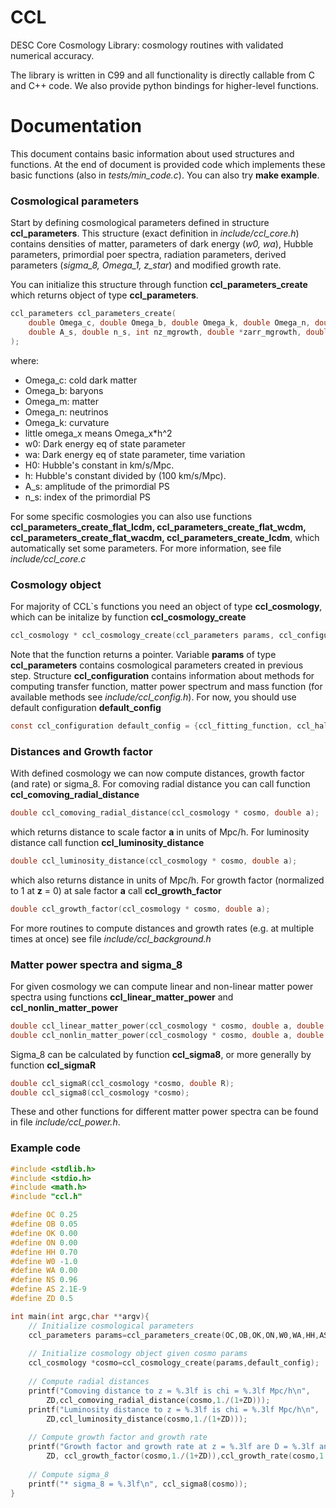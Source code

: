 # CCL
DESC Core Cosmology Library: cosmology routines with validated numerical accuracy.

The library is written in C99 and all functionality is directly callable from C and C++ code.  We also provide python bindings for higher-level functions.

# Documentation
This document contains basic information about used structures and functions. At the end of document is provided code which implements these basic functions (also in *tests/min_code.c*). You can also try **make example**.
### Cosmological parameters
Start by defining cosmological parameters defined in structure **ccl_parameters**. This structure (exact definition in *include/ccl_core.h*) contains densities of matter, parameters of dark energy (*w0, wa*), Hubble parameters, primordial poer spectra, radiation parameters, derived parameters (*sigma_8, Omega_1, z_star*) and modified growth rate.

You can initialize this structure through function **ccl_parameters_create** which returns object of type **ccl_parameters**.
````c
ccl_parameters ccl_parameters_create(
	double Omega_c, double Omega_b, double Omega_k, double Omega_n, double w0, double wa, double h,
	double A_s, double n_s, int nz_mgrowth, double *zarr_mgrowth, double *dfarr_mgrowth
);
````
where:
* Omega_c: cold dark matter
* Omega_b: baryons
* Omega_m: matter
* Omega_n: neutrinos
* Omega_k: curvature
* little omega_x means Omega_x*h^2
* w0: Dark energy eq of state parameter
* wa: Dark energy eq of state parameter, time variation
* H0: Hubble's constant in km/s/Mpc.
* h: Hubble's constant divided by (100 km/s/Mpc).
* A_s: amplitude of the primordial PS
* n_s: index of the primordial PS

For some specific cosmologies you can also use functions **ccl_parameters_create_flat_lcdm, ccl_parameters_create_flat_wcdm, ccl_parameters_create_flat_wacdm, ccl_parameters_create_lcdm**, which automatically set some parameters. For more information, see file *include/ccl_core.c*
### Cosmology object
For majority of CCL`s functions you need an object of type **ccl_cosmology**, which can be initalize by function **ccl_cosmology_create**
````c
ccl_cosmology * ccl_cosmology_create(ccl_parameters params, ccl_configuration config);
````
Note that the function returns a pointer. Variable **params** of type **ccl_parameters** contains cosmological parameters created in previous step. Structure **ccl_configuration** contains information about methods for computing transfer function, matter power spectrum and mass function (for available methods see *include/ccl_config.h*). For now, you should use default configuration **default_config**
````c
const ccl_configuration default_config = {ccl_fitting_function, ccl_halofit, ccl_tinker};
````
### Distances and Growth factor
With defined cosmology we can now compute distances, growth factor (and rate) or sigma_8. For comoving radial distance you can call function **ccl_comoving_radial_distance**
````c
double ccl_comoving_radial_distance(ccl_cosmology * cosmo, double a);
````
which returns distance to scale factor **a** in units of Mpc/h. For luminosity distance call function **ccl_luminosity_distance**
````c
double ccl_luminosity_distance(ccl_cosmology * cosmo, double a);
````
which also returns distance in units of Mpc/h. For growth factor (normalized to 1 at **z** = 0) at sale factor **a** call **ccl_growth_factor**
````c
double ccl_growth_factor(ccl_cosmology * cosmo, double a);
````
For more routines to compute distances and growth rates (e.g. at multiple times at once) see file *include/ccl_background.h*
###  Matter power spectra and sigma_8
For given cosmology we can compute linear and non-linear matter power spectra using functions **ccl_linear_matter_power** and **ccl_nonlin_matter_power**
````c
double ccl_linear_matter_power(ccl_cosmology * cosmo, double a, double k);
double ccl_nonlin_matter_power(ccl_cosmology * cosmo, double a, double k);
````
Sigma_8 can be calculated by function **ccl_sigma8**, or more generally by function **ccl_sigmaR**
````c
double ccl_sigmaR(ccl_cosmology *cosmo, double R);
double ccl_sigma8(ccl_cosmology *cosmo);
````
These and other functions for different matter power spectra can be found in file *include/ccl_power.h*.
### Example code
````c
#include <stdlib.h>
#include <stdio.h>
#include <math.h>
#include "ccl.h"

#define OC 0.25
#define OB 0.05
#define OK 0.00
#define ON 0.00
#define HH 0.70
#define W0 -1.0
#define WA 0.00
#define NS 0.96
#define AS 2.1E-9
#define ZD 0.5

int main(int argc,char **argv){
    // Initialize cosmological parameters
    ccl_parameters params=ccl_parameters_create(OC,OB,OK,ON,W0,WA,HH,AS,NS,-1,NULL,NULL);
    
    // Initialize cosmology object given cosmo params
    ccl_cosmology *cosmo=ccl_cosmology_create(params,default_config);
    
    // Compute radial distances
    printf("Comoving distance to z = %.3lf is chi = %.3lf Mpc/h\n",
		ZD,ccl_comoving_radial_distance(cosmo,1./(1+ZD)));
	printf("Luminosity distance to z = %.3lf is chi = %.3lf Mpc/h\n",
		ZD,ccl_luminosity_distance(cosmo,1./(1+ZD)));
		
	// Compute growth factor and growth rate
	printf("Growth factor and growth rate at z = %.3lf are D = %.3lf and f = %.3lf\n",
		ZD, ccl_growth_factor(cosmo,1./(1+ZD)),ccl_growth_rate(cosmo,1./(1+ZD)));  
		
    // Compute sigma_8
	printf("* sigma_8 = %.3lf\n", ccl_sigma8(cosmo));
}
````
